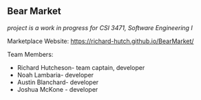 ## Bear Market

*project is a work in progress for CSI 3471, Software Engineering I*

Marketplace Website: https://richard-hutch.github.io/BearMarket/

Team Members:
* Richard Hutcheson- team captain, developer
* Noah Lambaria- developer
* Austin Blanchard- developer
* Joshua McKone - developer
